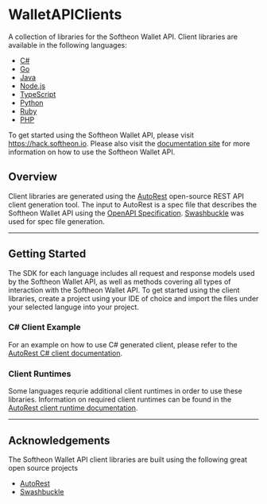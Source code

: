 # WalletAPIClients
A collection of libraries for the Softheon Wallet API.  Client libraries are available in the following languages:
* [C#](https://github.com/Softheon/WalletAPIClients/tree/master/CSharp)
* [Go](https://github.com/Softheon/WalletAPIClients/tree/master/Go)
* [Java](https://github.com/Softheon/WalletAPIClients/tree/master/Java)
* [Node.js](https://github.com/Softheon/WalletAPIClients/tree/master/NodeJS)
* [TypeScript](https://github.com/Softheon/WalletAPIClients/tree/master/TypeScript)
* [Python](https://github.com/Softheon/WalletAPIClients/tree/master/Python/softheon)
* [Ruby](https://github.com/Softheon/WalletAPIClients/tree/master/Ruby/generated)
* [PHP](https://github.com/Softheon/WalletAPIClients/tree/master/PHP/Softheon/Wallet/Api/Client)

To get started using the Softheon Wallet API, please visit https://hack.softheon.io.
Please also visit the [documentation site](https://hack.softheon.io/documentation/payments) for more information on how to use the
Softheon Wallet API.

## Overview
Client libraries are generated using the [AutoRest](https://github.com/Azure/autorest) open-source REST API client generation tool.  The
input to AutoRest is a spec file that describes the Softheon Wallet API using the [OpenAPI Specification](https://github.com/OAI/OpenAPI-Specification).
[Swashbuckle](https://github.com/domaindrivendev/Swashbuckle.AspNetCore) was used for spec file generation.

---
## Getting Started
The SDK for each language includes all request and response models used by the Softheon Wallet API, as well as methods covering all types
of interaction with the Softheon Wallet API.  To get started using the client libraries, create a project using your IDE of choice and import
the files under your selected languge into your project.

### C# Client Example
For an example on how to use C# generated client, please refer to the [AutoRest C# client documentation](https://github.com/Azure/autorest/tree/master/docs/client).

### Client Runtimes
Some languages requrie additional client runtimes in order to use these libraries. Information on required client runtimes can be found in the 
[AutoRest client runtime documentation](https://github.com/Azure/autorest/blob/master/docs/developer/architecture/Autorest-and-Clientruntimes.md).

---

## Acknowledgements
The Softheon Wallet API client libraries are built using the following great open source projects
* [AutoRest](https://github.com/Azure/autorest)
* [Swashbuckle](https://github.com/domaindrivendev/Swashbuckle.AspNetCore)
